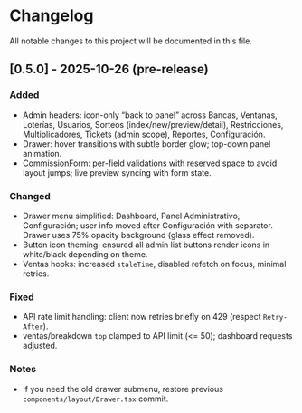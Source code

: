 # Changelog

All notable changes to this project will be documented in this file.

## [0.5.0] - 2025-10-26 (pre-release)

### Added
- Admin headers: icon-only “back to panel” across Bancas, Ventanas, Loterías, Usuarios, Sorteos (index/new/preview/detail), Restricciones, Multiplicadores, Tickets (admin scope), Reportes, Configuración.
- Drawer: hover transitions with subtle border glow; top-down panel animation.
- CommissionForm: per-field validations with reserved space to avoid layout jumps; live preview syncing with form state.

### Changed
- Drawer menu simplified: Dashboard, Panel Administrativo, Configuración; user info moved after Configuración with separator. Drawer uses 75% opacity background (glass effect removed).
- Button icon theming: ensured all admin list buttons render icons in white/black depending on theme.
- Ventas hooks: increased `staleTime`, disabled refetch on focus, minimal retries.

### Fixed
- API rate limit handling: client now retries briefly on 429 (respect `Retry-After`).
- ventas/breakdown `top` clamped to API limit (<= 50); dashboard requests adjusted.

### Notes
- If you need the old drawer submenu, restore previous `components/layout/Drawer.tsx` commit.

